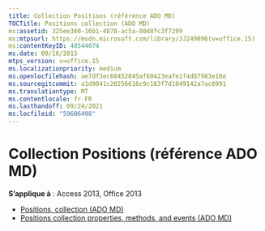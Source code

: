```yaml
---
title: Collection Positions (référence ADO MD)
TOCTitle: Positions collection (ADO MD)
ms:assetid: 325ee360-16b1-4878-ac5a-80d8fc3f7299
ms:mtpsurl: https://msdn.microsoft.com/library/JJ249096(v=office.15)
ms:contentKeyID: 48544074
ms.date: 09/18/2015
mtps_version: v=office.15
ms.localizationpriority: medium
ms.openlocfilehash: ae7df3ec68452045af60423eafe1f4d87983e18e
ms.sourcegitcommit: a1d9041c20256616c9c183f7d1049142a7ac6991
ms.translationtype: MT
ms.contentlocale: fr-FR
ms.lasthandoff: 09/24/2021
ms.locfileid: "59606498"
---
```

# <a name="positions-collection-ado-md-reference"></a>Collection Positions (référence ADO MD)

**S’applique à** : Access 2013, Office 2013

- [Positions, collection (ADO MD)](positions-collection-ado-md.md)
- [Positions collection properties, methods, and events (ADO MD)](positions-collection-properties-methods-and-events-ado-md.md)

